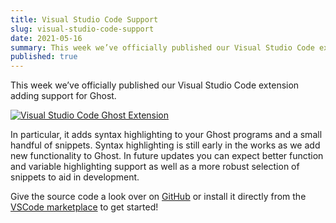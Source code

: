 ```yaml
---
title: Visual Studio Code Support
slug: visual-studio-code-support
date: 2021-05-16
summary: This week we’ve officially published our Visual Studio Code extension adding support for Ghost.
published: true
---
```


This week we’ve officially published our Visual Studio Code extension adding support for Ghost.

[![Visual Studio Code Ghost Extension](/img/posts/visual_studio_code_support.png)](/img/posts/visual_studio_code_support.png)

In particular, it adds syntax highlighting to your Ghost programs and a small handful of snippets. Syntax highlighting is still early in the works as we add new functionality to Ghost. In future updates you can expect better function and variable highlighting support as well as a more robust selection of snippets to aid in development.

Give the source code a look over on [GitHub](https://github.com/ghost-language/vscode) or install it directly from the [VSCode marketplace](https://marketplace.visualstudio.com/items?itemName=GhostLanguage.ghost-language) to get started!